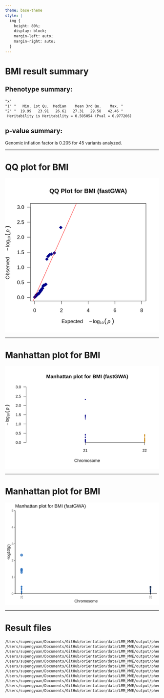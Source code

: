 ```yaml
---
theme: base-theme
style: |
  img {
    height: 80%;
    display: block;
    margin-left: auto;
    margin-right: auto;
  }
---    
```


# BMI result summary
## Phenotype summary:
```
"x"
"1" "   Min. 1st Qu.  Median    Mean 3rd Qu.    Max. "
"2" "  19.99   23.91   26.61   27.31   29.58   42.46 "
 Heritability is Heritability = 0.505054 (Pval = 0.977206)
```
## p-value summary:
Genomic inflation factor is 0.205 for 45 variants analyzed.

---

# QQ plot for BMI

![](phenotypes_BMI.fastGWA.qq.png)

---

# Manhattan plot for BMI

![](phenotypes_BMI.fastGWA.manhattan.png)

---

# Manhattan plot for BMI

![](phenotypes_BMI.fastGWA.manhattan_annotated.png)

---

# Result files
```
/Users/supengyuan/Documents/GitHub/orientation/data/LMM_MWE/output/phenotypes_BMI.fastGWA.analysis_summary.html
/Users/supengyuan/Documents/GitHub/orientation/data/LMM_MWE/output/phenotypes_BMI.fastGWA.analysis_summary.md
/Users/supengyuan/Documents/GitHub/orientation/data/LMM_MWE/output/phenotypes_BMI.fastGWA.analysis_summary.pptx
/Users/supengyuan/Documents/GitHub/orientation/data/LMM_MWE/output/phenotypes_BMI.fastGWA.manhattan_annotated.png
/Users/supengyuan/Documents/GitHub/orientation/data/LMM_MWE/output/phenotypes_BMI.fastGWA.manhattan.png
/Users/supengyuan/Documents/GitHub/orientation/data/LMM_MWE/output/phenotypes_BMI.fastGWA.plot_data.rds
/Users/supengyuan/Documents/GitHub/orientation/data/LMM_MWE/output/phenotypes_BMI.fastGWA.qq.png
/Users/supengyuan/Documents/GitHub/orientation/data/LMM_MWE/output/phenotypes_BMI.fastGWA.snp_counts.txt
/Users/supengyuan/Documents/GitHub/orientation/data/LMM_MWE/output/phenotypes_BMI.fastGWA.snp_stats.gz
/Users/supengyuan/Documents/GitHub/orientation/data/LMM_MWE/output/phenotypes_BMI.fastGWA.snp_stats.log
/Users/supengyuan/Documents/GitHub/orientation/data/LMM_MWE/output/phenotypes_BMI.fastGWA.snp_stats_original_columns.gz
```
